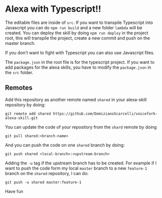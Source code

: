 # Alexa with Typescript!!

The editable files are inside of `src`. If you want to transpile Typescript into Javascript you can do `npm run build` and a new folder `lambda` will be created. You can deploy the skill by doing `npm run deploy` in the project root, this will transpile the project, create a new commit and push on the master branch.

If you don't want to fight with Typescript you can also use Javascript files.

The `package.json` in the root file is for the typescript project. If you want to add packages for the alexa skills, you have to modify the `package.json` in the `src` folder.

## Remotes

Add this repository as another remote named `shared` in your alexa-skill repository by doing:

```
git remote add shared https://github.com/DomizianoScarcelli/voicefork-alexa-skill.git
```

You can update the code of your repository from the `shard` remote by doing
```
git pull shared:<branch-name>
```
And you can push the code on one `shared` branch by doing:

```
git push shared <local-branch>:<upstream-branch>
```

Adding the `-u` tag if the upstream branch has to be created.
For example if I want to push the code form my local `master` branch to a new `feature-1` branch on the `shared` repository, I can do:

```
git push -u shared master:feature-1
```

Have fun
